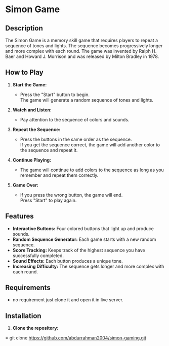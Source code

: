 # Simon Game

## Description

The Simon Game is a memory skill game that requires players to repeat a sequence of tones and lights. The sequence becomes progressively longer and more complex with each round. The game was invented by Ralph H. Baer and Howard J. Morrison and was released by Milton Bradley in 1978.

## How to Play

1. **Start the Game:**
   - Press the "Start" button to begin.  
     The game will generate a random sequence of tones and lights.

2. **Watch and Listen:**
   - Pay attention to the sequence of colors and sounds.

3. **Repeat the Sequence:**
   - Press the buttons in the same order as the sequence.  
     If you get the sequence correct, the game will add another color to the sequence and repeat it.

4. **Continue Playing:**
   - The game will continue to add colors to the sequence as long as you remember and repeat them correctly.

5. **Game Over:**
   - If you press the wrong button, the game will end.  
     Press "Start" to play again.

## Features

- **Interactive Buttons:** Four colored buttons that light up and produce sounds.
- **Random Sequence Generator:** Each game starts with a new random sequence.
- **Score Tracking:** Keeps track of the highest sequence you have successfully completed.
- **Sound Effects:** Each button produces a unique tone.
- **Increasing Difficulty:** The sequence gets longer and more complex with each round.

## Requirements

- no requirement just clone it and open it in live server.

## Installation

1. **Clone the repository:**
   
  = git clone https://github.com/abdurrahman2004/simon-gaming.git
